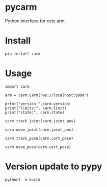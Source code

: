 # pycarm

Python interface for cvte arm.

# Install

```
pip install carm
```

# Usage

```
import carm

arm = carm.Carm("ws://localhost:8090")

print("version:",carm.version)
print("limits:", carm.limit)
print("state:", carm.state)

carm.track_joint(carm.joint_pos)

carm.move_joint(carm.joint_pos)

carm.track_pose(carm.cart_pose)

carm.move_pose(carm.cart_pose)
```

# Version update to pypy

```
python3 -m build
```
